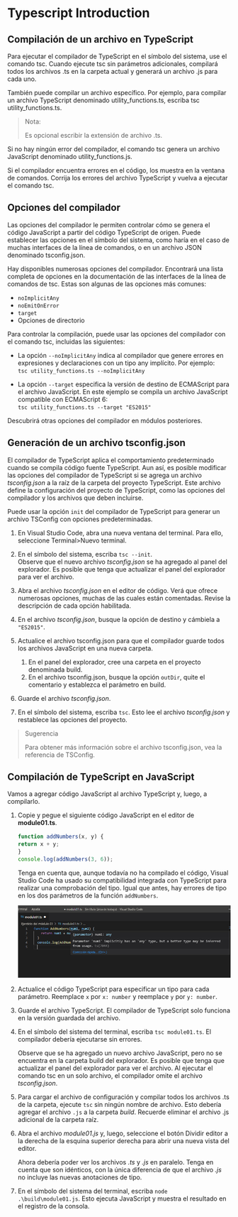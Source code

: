# Typescript Introduction

## Compilación de un archivo en TypeScript

Para ejecutar el compilador de TypeScript en el símbolo del sistema, use el comando tsc. Cuando ejecute tsc sin parámetros adicionales, compilará todos los archivos .ts en la carpeta actual y generará un archivo .js para cada uno.

También puede compilar un archivo específico. Por ejemplo, para compilar un archivo TypeScript denominado utility_functions.ts, escriba tsc utility_functions.ts.

> Nota:
>
> Es opcional escribir la extensión de archivo .ts.

Si no hay ningún error del compilador, el comando tsc genera un archivo JavaScript denominado utility_functions.js.

Si el compilador encuentra errores en el código, los muestra en la ventana de comandos. Corrija los errores del archivo TypeScript y vuelva a ejecutar el comando tsc.

## Opciones del compilador

Las opciones del compilador le permiten controlar cómo se genera el código JavaScript a partir del código TypeScript de origen. Puede establecer las opciones en el símbolo del sistema, como haría en el caso de muchas interfaces de la línea de comandos, o en un archivo JSON denominado tsconfig.json.

Hay disponibles numerosas opciones del compilador. Encontrará una lista completa de opciones en la documentación de las interfaces de la línea de comandos de tsc. Estas son algunas de las opciones más comunes:

- `noImplicitAny`
- `noEmitOnError`
- `target`
- Opciones de directorio

Para controlar la compilación, puede usar las opciones del compilador con el comando tsc, incluidas las siguientes:

- La opción `--noImplicitAny` indica al compilador que genere errores en expresiones y declaraciones con un tipo any implícito. Por ejemplo:\
`tsc utility_functions.ts --noImplicitAny`

- La opción `--target` especifica la versión de destino de ECMAScript para el archivo JavaScript. En este ejemplo se compila un archivo JavaScript compatible con ECMAScript 6:\
`tsc utility_functions.ts --target "ES2015"`

Descubrirá otras opciones del compilador en módulos posteriores.

## Generación de un archivo tsconfig.json

El compilador de TypeScript aplica el comportamiento predeterminado cuando se compila código fuente TypeScript. Aun así, es posible modificar las opciones del compilador de TypeScript si se agrega un archivo _tsconfig.json_ a la raíz de la carpeta del proyecto TypeScript. Este archivo define la configuración del proyecto de TypeScript, como las opciones del compilador y los archivos que deben incluirse.

Puede usar la opción `init` del compilador de TypeScript para generar un archivo TSConfig con opciones predeterminadas.

1. En Visual Studio Code, abra una nueva ventana del terminal. Para ello, seleccione Terminal>Nuevo terminal.

2. En el símbolo del sistema, escriba `tsc --init`.\
Observe que el nuevo archivo _tsconfig.json_ se ha agregado al panel del explorador. Es posible que tenga que actualizar el panel del explorador para ver el archivo.

3. Abra el archivo _tsconfig.json_ en el editor de código. Verá que ofrece numerosas opciones, muchas de las cuales están comentadas. Revise la descripción de cada opción habilitada.

4. En el archivo _tsconfig.json_, busque la opción de destino y cámbiela a `"ES2015"`.

5. Actualice el archivo tsconfig.json para que el compilador guarde todos los archivos JavaScript en una nueva carpeta.
    1. En el panel del explorador, cree una carpeta en el proyecto denominada build.
    2. En el archivo tsconfig.json, busque la opción `outDir`, quite el comentario y establezca el parámetro en build.

6. Guarde el archivo _tsconfig.json_.

7. En el símbolo del sistema, escriba `tsc`. Esto lee el archivo _tsconfig.json_ y restablece las opciones del proyecto.

> Sugerencia
>
>Para obtener más información sobre el archivo tsconfig.json, vea la referencia de TSConfig.

## Compilación de TypeScript en JavaScript

Vamos a agregar código JavaScript al archivo TypeScript y, luego, a compilarlo.

1. Copie y pegue el siguiente código JavaScript en el editor de **module01.ts**.

    ```javascript
    function addNumbers(x, y) {
    return x + y;
    }
    console.log(addNumbers(3, 6));
    ```

    Tenga en cuenta que, aunque todavía no ha compilado el código, Visual Studio Code ha usado su compatibilidad integrada con TypeScript para realizar una comprobación del tipo. Igual que antes, hay errores de tipo en los dos parámetros de la función `addNumbers`.

    ![intellicense](images/m01-visual-studio-code-intellisense-5.png)

2. Actualice el código TypeScript para especificar un tipo para cada parámetro. Reemplace `x` por `x: number` y reemplace `y` por `y: number`.

3. Guarde el archivo TypeScript. El compilador de TypeScript solo funciona en la versión guardada del archivo.

4. En el símbolo del sistema del terminal, escriba `tsc module01.ts`. El compilador debería ejecutarse sin errores.

    Observe que se ha agregado un nuevo archivo JavaScript, pero no se encuentra en la carpeta build del explorador. Es posible que tenga que actualizar el panel del explorador para ver el archivo. Al ejecutar el comando tsc en un solo archivo, el compilador omite el archivo _tsconfig.json_.

5. Para cargar el archivo de configuración y compilar todos los archivos .ts de la carpeta, ejecute `tsc` sin ningún nombre de archivo. Esto debería agregar el archivo `.js` a la carpeta _build_. Recuerde eliminar el archivo .js adicional de la carpeta raíz.

6. Abra el archivo _module01.js_ y, luego, seleccione el botón Dividir editor a la derecha de la esquina superior derecha para abrir una nueva vista del editor.

    Ahora debería poder ver los archivos _.ts_ y _.js_ en paralelo. Tenga en cuenta que son idénticos, con la única diferencia de que el archivo _.js_ no incluye las nuevas anotaciones de tipo.

7. En el símbolo del sistema del terminal, escriba `node .\build\module01.js`. Esto ejecuta JavaScript y muestra el resultado en el registro de la consola.
